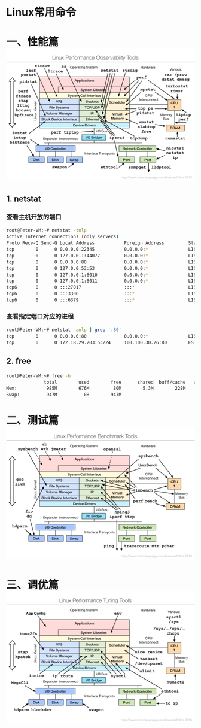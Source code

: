 # Linux常用命令

# 一、性能篇![Linux性能查看工具图览](./img/linux_observability_tools.png)

## 1. netstat

### 查看主机开放的端口

```bash
root@Peter-VM:~# netstat -tnlp
Active Internet connections (only servers)
Proto Recv-Q Send-Q Local Address           Foreign Address         State       PID/Program name    
tcp        0      0 0.0.0.0:22345           0.0.0.0:*               LISTEN      15262/sshd          
tcp        0      0 127.0.0.1:44077         0.0.0.0:*               LISTEN      864/containerd      
tcp        0      0 0.0.0.0:80              0.0.0.0:*               LISTEN      16740/python3       
tcp        0      0 127.0.0.53:53           0.0.0.0:*               LISTEN      323/systemd-resolve 
tcp        0      0 127.0.0.1:6010          0.0.0.0:*               LISTEN      13972/sshd: root@pt 
tcp        0      0 127.0.0.1:6011          0.0.0.0:*               LISTEN      15991/sshd: root@pt 
tcp6       0      0 :::27017                :::*                    LISTEN      30114/docker-proxy  
tcp6       0      0 :::3306                 :::*                    LISTEN      30448/docker-proxy  
tcp6       0      0 :::6379                 :::*                    LISTEN      30781/docker-proxy
```

### 查看指定端口对应的进程

```bash
root@Peter-VM:~# netstat -anlp | grep ':80'
tcp        0      0 0.0.0.0:80              0.0.0.0:*               LISTEN      16740/python3       
tcp        0      0 172.18.29.203:53224     100.100.30.26:80        ESTABLISHED 23045/AliYunDun  
```

## 2. free

```bash
root@Peter-VM:~# free -h
              total        used        free      shared  buff/cache   available
Mem:           985M        676M         80M        5.3M        228M        163M
Swap:          947M          0B        947M
```





# 二、测试篇![测试工具](./img/linux_benchmarking_tools.png)





# 三、调优篇![调优工具](img/linux_tuning_tools.png)

